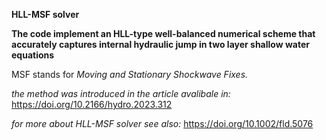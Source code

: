 **HLL-MSF solver**


**The code implement an HLL-type well-balanced numerical scheme that accurately captures internal hydraulic jump in two layer shallow water equations**

MSF stands for *Moving and Stationary Shockwave Fixes.*

*the method was introduced in the article avalibale in:* https://doi.org/10.2166/hydro.2023.312

*for more about HLL-MSF solver see also:* https://doi.org/10.1002/fld.5076

